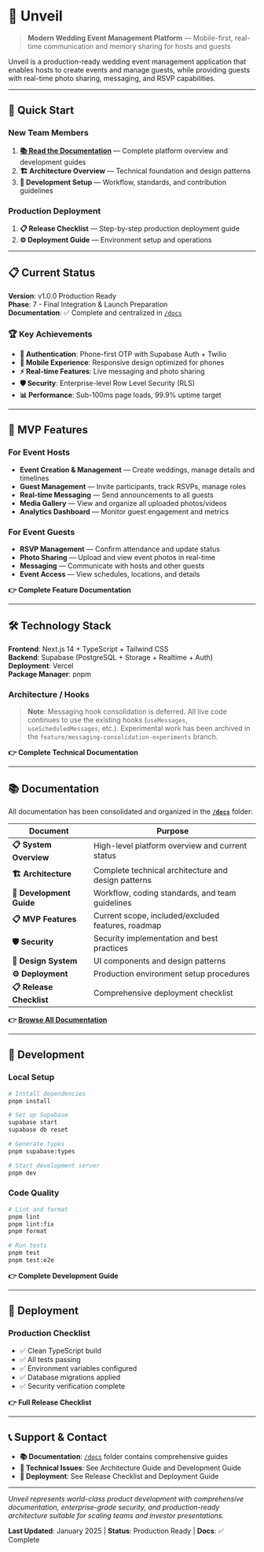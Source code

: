 # 🎪 Unveil

> **Modern Wedding Event Management Platform** — Mobile-first, real-time communication and memory sharing for hosts and guests

Unveil is a production-ready wedding event management application that enables hosts to create events and manage guests, while providing guests with real-time photo sharing, messaging, and RSVP capabilities.

---

## 🚀 Quick Start

### **New Team Members**

1. **[📚 Read the Documentation](./docs/)** — Complete platform overview and development guides
2. **🏗️ Architecture Overview** — Technical foundation and design patterns
3. **🔧 Development Setup** — Workflow, standards, and contribution guidelines

### **Production Deployment**

1. **📋 Release Checklist** — Step-by-step production deployment guide
2. **⚙️ Deployment Guide** — Environment setup and operations

---

## 📋 Current Status

**Version**: v1.0.0 Production Ready  
**Phase**: 7 - Final Integration & Launch Preparation  
**Documentation**: ✅ Complete and centralized in [`/docs`](./docs/)

### 🏆 Key Achievements

- **🔐 Authentication**: Phone-first OTP with Supabase Auth + Twilio
- **📱 Mobile Experience**: Responsive design optimized for phones
- **⚡ Real-time Features**: Live messaging and photo sharing
- **🛡️ Security**: Enterprise-level Row Level Security (RLS)
- **📊 Performance**: Sub-100ms page loads, 99.9% uptime target

---

## 🎯 MVP Features

### For Event Hosts

- **Event Creation & Management** — Create weddings, manage details and timelines
- **Guest Management** — Invite participants, track RSVPs, manage roles
- **Real-time Messaging** — Send announcements to all guests
- **Media Gallery** — View and organize all uploaded photos/videos
- **Analytics Dashboard** — Monitor guest engagement and metrics

### For Event Guests

- **RSVP Management** — Confirm attendance and update status
- **Photo Sharing** — Upload and view event photos in real-time
- **Messaging** — Communicate with hosts and other guests
- **Event Access** — View schedules, locations, and details

**👉 Complete Feature Documentation**

---

## 🛠️ Technology Stack

**Frontend**: Next.js 14 + TypeScript + Tailwind CSS  
**Backend**: Supabase (PostgreSQL + Storage + Realtime + Auth)  
**Deployment**: Vercel  
**Package Manager**: pnpm

### Architecture / Hooks

> **Note**: Messaging hook consolidation is deferred. All live code continues to use the existing hooks (`useMessages`, `useScheduledMessages`, etc.). Experimental work has been archived in the `feature/messaging-consolidation-experiments` branch.

**👉 Complete Technical Documentation**

---

## 📚 Documentation

All documentation has been consolidated and organized in the **[`/docs`](./docs/)** folder:

| **Document**                                            | **Purpose**                                         |
| ------------------------------------------------------- | --------------------------------------------------- |
| **📋 System Overview**     | High-level platform overview and current status     |
| **🏗️ Architecture**           | Complete technical architecture and design patterns |
| **🔧 Development Guide** | Workflow, coding standards, and team guidelines     |
| **📋 MVP Features**           | Current scope, included/excluded features, roadmap  |
| **🛡️ Security**                   | Security implementation and best practices          |
| **🎨 Design System**         | UI components and design patterns                   |
| **⚙️ Deployment**               | Production environment setup procedures             |
| **📋 Release Checklist** | Comprehensive deployment checklist                  |

**👉 [Browse All Documentation](./docs/)**

---

## 🔧 Development

### Local Setup

```bash
# Install dependencies
pnpm install

# Set up Supabase
supabase start
supabase db reset

# Generate types
pnpm supabase:types

# Start development server
pnpm dev
```

### Code Quality

```bash
# Lint and format
pnpm lint
pnpm lint:fix
pnpm format

# Run tests
pnpm test
pnpm test:e2e
```

**👉 Complete Development Guide**

---

## 🚀 Deployment

### Production Checklist

- ✅ Clean TypeScript build
- ✅ All tests passing
- ✅ Environment variables configured
- ✅ Database migrations applied
- ✅ Security verification complete

**👉 Full Release Checklist**

---

## 📞 Support & Contact

- **📚 Documentation**: [`/docs`](./docs/) folder contains comprehensive guides
- **🔧 Technical Issues**: See Architecture Guide and Development Guide
- **🚀 Deployment**: See Release Checklist and Deployment Guide

---

_Unveil represents world-class product development with comprehensive documentation, enterprise-grade security, and production-ready architecture suitable for scaling teams and investor presentations._

**Last Updated**: January 2025 | **Status**: Production Ready | **Docs**: ✅ Complete
